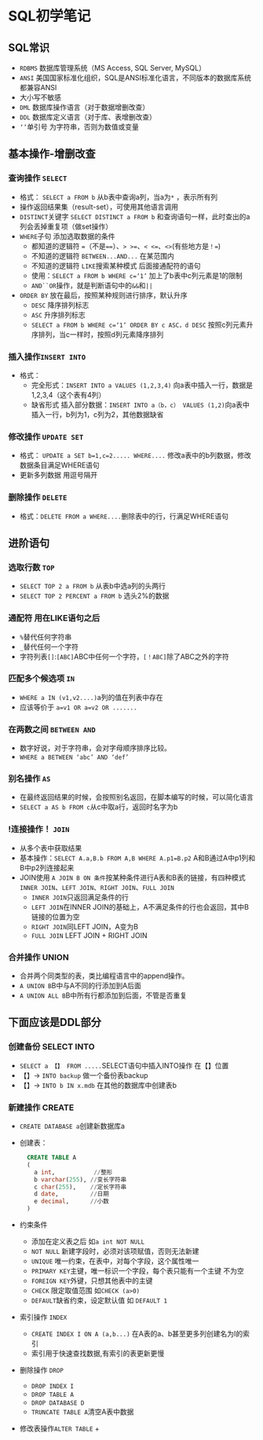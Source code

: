 # SQL初学笔记

## SQL常识

+ `RDBMS` 数据库管理系统（MS Access, SQL Server, MySQL）  
+ `ANSI` 美国国家标准化组织，SQL是ANSI标准化语言，不同版本的数据库系统都兼容ANSI
+ 大小写不敏感
+ `DML` 数据库操作语言（对于数据增删改查）
+ `DDL` 数据库定义语言（对于库、表增删改查）
+ `‘’`单引号 为字符串，否则为数值或变量

## 基本操作-增删改查

### 查询操作 `SELECT`

+ 格式： `SELECT a FROM b` 从b表中查询a列，当a为`*` ，表示所有列
+ 操作返回结果集（result-set），可使用其他语言调用
+ `DISTINCT`关键字  `SELECT DISTINCT a FROM b` 和查询语句一样，此时查出的a列会丢掉重复项（做set操作）
+ `WHERE`子句 添加选取数据的条件
  + 都知道的逻辑符 `=`（不是`==`）、`> >=`、`< <=`、`<>`(有些地方是`！=`)
  + 不知道的逻辑符 `BETWEEN...AND...` 在某范围内
  + 不知道的逻辑符 `LIKE`搜索某种模式 后面接通配符的语句
  + 使用：`SELECT a FROM b WHERE c=‘1’` 加上了b表中c列元素是1的限制
  + `AND``OR`操作，就是判断语句中的`&&`和`||`
+ `ORDER BY` 放在最后，按照某种规则进行排序，默认升序
  + `DESC` 降序排列标志
  + `ASC` 升序排列标志
  + `SELECT a FROM b WHERE c=‘1’ ORDER BY c ASC，d DESC` 按照c列元素升序排列，当c一样时，按照d列元素降序排列

### 插入操作`INSERT INTO`

+ 格式：
  + 完全形式：`INSERT INTO a VALUES (1,2,3,4)` 向a表中插入一行，数据是1,2,3,4（这个表有4列）
  + 缺省形式 插入部分数据：`INSERT INTO a（b，c） VALUES (1,2)`向a表中插入一行，b列为1，c列为2，其他数据缺省

### 修改操作 `UPDATE SET`

+ 格式： `UPDATE a SET b=1,c=2..... WHERE....` 修改a表中的b列数据，修改数据条目满足WHERE语句
+ 更新多列数据 用逗号隔开

### 删除操作 `DELETE`

+ 格式：`DELETE FROM a WHERE....`删除表中的行，行满足WHERE语句

## 进阶语句

### 选取行数 `TOP`

+ `SELECT TOP 2 a FROM b` 从表b中选a列的头两行
+ `SELECT TOP 2 PERCENT a FROM b` 选头2%的数据

### 通配符 用在LIKE语句之后

+ `%`替代任何字符串
+ `_`替代任何一个字符
+ 字符列表`[]`:`[ABC]`ABC中任何一个字符，`[！ABC]`除了ABC之外的字符

### 匹配多个候选项 `IN`

+ `WHERE a IN (v1,v2....)`a列的值在列表中存在
+ 应该等价于 `a=v1 OR a=v2 OR .......`

### 在两数之间 `BETWEEN AND`

+ 数字好说，对于字符串，会对字母顺序排序比较。
+ `WHERE a BETWEEN ‘abc’ AND ‘def’`

### 别名操作 `AS`

+ 在最终返回结果的时候，会按照别名返回，在脚本编写的时候，可以简化语言
+ `SELECT a AS b FROM c`从c中取a行，返回时名字为b

### !连接操作！ `JOIN`

+ 从多个表中获取结果
+ 基本操作：`SELECT A.a,B.b FROM A,B WHERE A.p1=B.p2` A和B通过A中p1列和B中p2列连接起来
+ JOIN使用 `A JOIN B ON 条件`按某种条件进行A表和B表的链接，有四种模式 `INNER JOIN`、`LEFT JOIN`、`RIGHT JOIN`、`FULL JOIN`
  + `INNER JOIN`只返回满足条件的行
  + `LEFT JOIN`在INNER JOIN的基础上，A不满足条件的行也会返回，其中B链接的位置为空
  + `RIGHT JOIN`同LEFT JOIN，A变为B
  + `FULL JOIN` LEFT JOIN + RIGHT JOIN

### 合并操作 UNION

+ 合并两个同类型的表，类比编程语言中的append操作。
+ `A UNION B`B中与A不同的行添加到A后面
+ `A UNION ALL B`B中所有行都添加到后面，不管是否重复

## 下面应该是DDL部分

### 创建备份 SELECT INTO

+ `SELECT a 【】 FROM .....`SELECT语句中插入INTO操作 在【】位置
+ 【】-> `INTO backup` 做一个备份表backup
+ 【】-> `INTO b IN x.mdb` 在其他的数据库中创建表b

### 新建操作 CREATE

+ `CREATE DATABASE a`创建新数据库a
+ 创建表：
  
  ``` SQL
    CREATE TABLE A
    (
      a int,           //整形
      b varchar(255), //变长字符串
      c char(255),    //定长字符串
      d date,         //日期
      e decimal,      //小数
    )
  ```

+ 约束条件
  + 添加在定义表之后 如`a int NOT NULL`
  + `NOT NULL` 新建字段时，必须对该项赋值，否则无法新建
  + `UNIQUE` 唯一约束，在表中，对每个字段，这个属性唯一
  + `PRIMARY KEY`主键，唯一标识一个字段，每个表只能有一个主键 不为空
  + `FOREIGN KEY`外键，只想其他表中的主键
  + `CHECK` 限定取值范围 如`CHECK (a>0)`
  + `DEFAULT`缺省约束，设定默认值 如 `DEFAULT 1`

+ 索引操作 `INDEX`
  + `CREATE INDEX I ON A (a,b...)` 在A表的a、b甚至更多列创建名为I的索引
  + 索引用于快速查找数据,有索引的表更新更慢

+ 删除操作 `DROP`
  + `DROP INDEX I`
  + `DROP TABLE A`
  + `DROP DATABASE D`
  + `TRUNCATE TABLE A`清空A表中数据

+ 修改表操作`ALTER TABLE`
  + 
